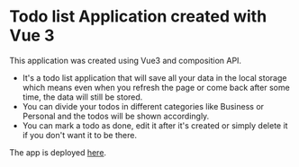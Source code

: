 # Todo list Application created with Vue 3 

This application was created using Vue3 and composition API. 

- It's a todo list application that will save all your data in the local storage which means even when you refresh the page or come back after some time, the data will still be stored. 
- You can divide your todos in different categories like Business or Personal and the todos will be shown accordingly. 
- You can mark a todo as done, edit it after it's created or simply delete it if you don't want it to be there.


The app is deployed [here](todolist-ninad.netlify.app).
